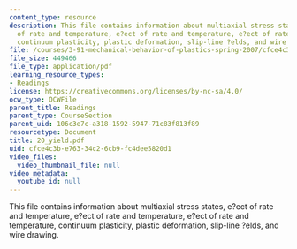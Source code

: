 ```yaml
---
content_type: resource
description: This file contains information about multiaxial stress states, e?ect
  of rate and temperature, e?ect of rate and temperature, e?ect of rate and temperature,
  continuum plasticity, plastic deformation, slip-line ?elds, and wire drawing.
file: /courses/3-91-mechanical-behavior-of-plastics-spring-2007/cfce4c3be76334c26cb9fc4dee5820d1_20_yield.pdf
file_size: 449466
file_type: application/pdf
learning_resource_types:
- Readings
license: https://creativecommons.org/licenses/by-nc-sa/4.0/
ocw_type: OCWFile
parent_title: Readings
parent_type: CourseSection
parent_uid: 106c3e7c-a318-1592-5947-71c83f813f89
resourcetype: Document
title: 20_yield.pdf
uid: cfce4c3b-e763-34c2-6cb9-fc4dee5820d1
video_files:
  video_thumbnail_file: null
video_metadata:
  youtube_id: null
---
```

This file contains information about multiaxial stress states, e?ect of rate and temperature, e?ect of rate and temperature, e?ect of rate and temperature, continuum plasticity, plastic deformation, slip-line ?elds, and wire drawing.